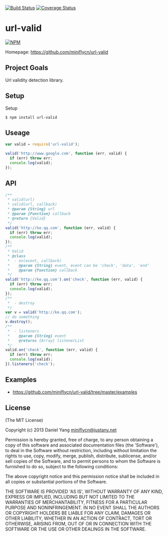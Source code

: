 [![Build Status](https://travis-ci.org/miniflycn/url-valid.png?branch=master)](https://travis-ci.org/miniflycn/url-valid)
[![Coverage Status](https://coveralls.io/repos/miniflycn/url-valid/badge.png?branch=master)](https://coveralls.io/r/miniflycn/url-valid?branch=master)
# url-valid
[![NPM](https://nodei.co/npm/url-valid.png)](https://npmjs.org/package/url-valid)

Homepage: https://github.com/miniflycn/url-valid

## Project Goals
Url validity detection library.

## Setup
Setup

    $ npm install url-valid


## Useage

```js
var valid = require('url-valid');

valid('http://www.google.com', function (err, valid) {
  if (err) throw err;
  console.log(valid);
});
```

## API
```js
/**
 * valid(url)
 * valid(url, callback)
 * @param {String} url
 * @param {Function} callback
 * @return {Valid}
 */
valid('http://ke.qq.com', function (err, valid) {
  if (err) throw err;
  console.log(valid);
});
/**
 * Valid
 * @class
 *  - on(event, callback)
 *    @param {String} event, event can be 'check', 'data', 'end'
 *    @param {Function} callback
 */
valid('http://ke.qq.com').on('check', function (err, valid) {
  if (err) throw err;
  console.log(valid);
});
/**
 *  - destroy
 */
var v = valid('http://ke.qq.com');
// do something
v.destroy();
/**
 *  - listeners
 *    @param {String} event
 *    @returns {Array} listenerList
 */
valid.on('check', function (err, valid) {
  if (err) throw err;
  console.log(valid);
}).listeners('check');
```

## Examples
* https://github.com/miniflycn/url-valid/tree/master/examples

## License
(The MIT License)

Copyright (c) 2013 Daniel Yang <miniflycn@justany.net>

Permission is hereby granted, free of charge, to any person obtaining a copy of this software and associated documentation files (the 'Software'), to deal in the Software without restriction, including without limitation the rights to use, copy, modify, merge, publish, distribute, sublicense, and/or sell copies of the Software, and to permit persons to whom the Software is furnished to do so, subject to the following conditions:

The above copyright notice and this permission notice shall be included in all copies or substantial portions of the Software.

THE SOFTWARE IS PROVIDED 'AS IS', WITHOUT WARRANTY OF ANY KIND, EXPRESS OR IMPLIED, INCLUDING BUT NOT LIMITED TO THE WARRANTIES OF MERCHANTABILITY, FITNESS FOR A PARTICULAR PURPOSE AND NONINFRINGEMENT. IN NO EVENT SHALL THE AUTHORS OR COPYRIGHT HOLDERS BE LIABLE FOR ANY CLAIM, DAMAGES OR OTHER LIABILITY, WHETHER IN AN ACTION OF CONTRACT, TORT OR OTHERWISE, ARISING FROM, OUT OF OR IN CONNECTION WITH THE SOFTWARE OR THE USE OR OTHER DEALINGS IN THE SOFTWARE.